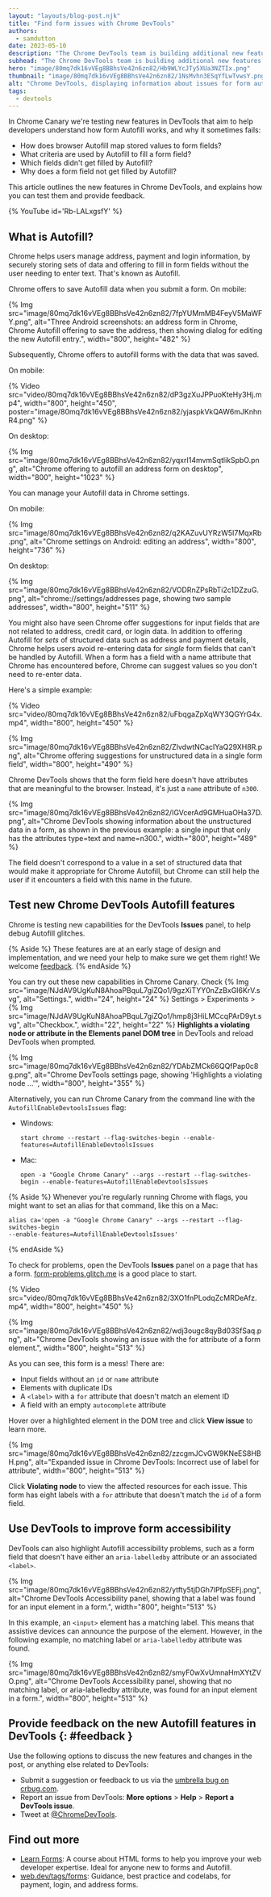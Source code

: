 ```yaml
---
layout: "layouts/blog-post.njk"
title: "Find form issues with Chrome DevTools"
authors:
  - samdutton
date: 2023-05-10
description: "The Chrome DevTools team is building additional new features to help find form issues and debug Autofill. These features are at an early stage of design and implementation, and we need your testing and feedback."
subhead: "The Chrome DevTools team is building additional new features to help you find form issues and debug Autofill."
hero: "image/80mq7dk16vVEg8BBhsVe42n6zn82/Hb9WLYcJTy5XUa3NZTIx.png"
thumbnail: "image/80mq7dk16vVEg8BBhsVe42n6zn82/1NsMvhn3ESqYfLwTvwsY.png"
alt: "Chrome DevTools, displaying information about issues for form autofill: in this case, a label with an empty for attribute."
tags:
  - devtools
---
```


In Chrome Canary we're testing new features in DevTools that aim to help developers understand how
form Autofill works, and why it sometimes fails:

* How does browser Autofill map stored values to form fields?
* What criteria are used by Autofill to fill a form field?
* Which fields didn't get filled by Autofill?
* Why does a form field not get filled by Autofill?

This article outlines the new features in Chrome DevTools, and explains how you can test them and
provide feedback.

{% YouTube id='Rb-LALxgsfY' %}

## What is Autofill?

Chrome helps users manage address, payment and login information, by securely storing sets of data
and offering to fill in form fields without the user needing to enter text. That's known as
Autofill.

Chrome offers to save Autofill data when you submit a form. On mobile:

{% Img src="image/80mq7dk16vVEg8BBhsVe42n6zn82/7fpYUMmMB4FeyV5MaWFY.png", alt="Three Android
screenshots: an address form in Chrome, Chrome Autofill offering to save the address, then showing
dialog for editing the new Autofill entry.", width="800", height="482" %}

Subsequently, Chrome offers to autofill forms with the data that was saved.

On mobile:

{% Video src="video/80mq7dk16vVEg8BBhsVe42n6zn82/dP3gzXuJPPuoKteHy3Hj.mp4", width="800",
height="450", poster="image/80mq7dk16vVEg8BBhsVe42n6zn82/yjaspkVkQAW6mJKnhnR4.png" %}

On desktop:

{% Img src="image/80mq7dk16vVEg8BBhsVe42n6zn82/yqxrI14mvmSqtlikSpbO.png",
  alt="Chrome offering to autofill an address form on desktop", width="800", height="1023" %}

You can manage your Autofill data in Chrome settings.

On mobile:

{% Img src="image/80mq7dk16vVEg8BBhsVe42n6zn82/q2KAZuvUYRzW5I7MqxRb.png", alt="Chrome settings on
Android: editing an address", width="800", height="736" %}

On desktop:

{% Img src="image/80mq7dk16vVEg8BBhsVe42n6zn82/VODRnZPsRbTi2c1DZzuG.png",
alt="chrome://settings/addresses page, showing two sample addresses", width="800", height="511" %}

You might also have seen Chrome offer suggestions for input fields that are not related to address,
credit card, or login data. In addition to offering Autofill for  _sets_ of structured data such as
address and payment details, Chrome helps users avoid re-entering data for _single_ form fields that
can't be handled by Autofill. When a form has a field with a name attribute that Chrome has
encountered before, Chrome can suggest values so you don't need to re-enter data.

Here's a simple example:

{% Video src="video/80mq7dk16vVEg8BBhsVe42n6zn82/uFbqgaZpXqWY3QGYrG4x.mp4", width="800",
height="450" %}

{% Img src="image/80mq7dk16vVEg8BBhsVe42n6zn82/ZIvdwtNCacIYaQ29XH8R.png", alt="Chrome offering
suggestions for unstructured data in a single form field", width="800", height="490" %}

Chrome DevTools shows that the form field here doesn't have attributes that are meaningful to the
browser. Instead, it's just a `name` attribute of `n300`.

{% Img src="image/80mq7dk16vVEg8BBhsVe42n6zn82/IGVcerAd9GMHuaOHa37D.png", alt="Chrome DevTools
showing information about the unstructured data in a form, as shown in the previous example: a
single input that only has the attributes type=text and name=n300.", width="800", height="489" %}

The field doesn't correspond to a value in a set of structured data that would make it appropriate
for Chrome Autofill, but Chrome can still help the user if it encounters a field with this name in
the future.

## Test new Chrome DevTools Autofill features

Chrome is testing new capabilities for the DevTools **Issues** panel, to help debug Autofill
glitches.

{% Aside %}
These features are at an early stage of design and implementation, and we need your help to make
sure we get them right! We welcome [feedback](#feedback).
{% endAside %}

You can try out these new capabilities in Chrome Canary. Check {% Img
src="image/NJdAV9UgKuN8AhoaPBquL7giZQo1/9gzXiTYY0nZzBxGI6KrV.svg", alt="Settings.", width="24",
height="24" %} Settings > Experiments > {% Img
src="image/NJdAV9UgKuN8AhoaPBquL7giZQo1/hmp8j3HiLMCcqPArD9yt.svg", alt="Checkbox.", width="22",
height="22" %}  **Highlights a violating node or attribute in the Elements panel DOM tree** in
DevTools and reload DevTools when prompted.

{% Img src="image/80mq7dk16vVEg8BBhsVe42n6zn82/YDAbZMCk66QQfPap0c8g.png", alt="Chrome DevTools
settings page, showing 'Highlights a violating node ...'", width="800", height="355" %}

Alternatively, you can run Chrome Canary from the command line with the
`AutofillEnableDevtoolsIssues` flag:

- Windows:
  ```shell
  start chrome --restart --flag-switches-begin --enable-features=AutofillEnableDevtoolsIssues
  ```
- Mac:
  ``` shell
  open -a "Google Chrome Canary" --args --restart --flag-switches-begin --enable-features=AutofillEnableDevtoolsIssues
  ```

{% Aside %}
Whenever you're regularly running Chrome with flags, you might want to set an alias for that
command, like this on a Mac:
``` text
alias ca='open -a "Google Chrome Canary" --args --restart --flag-switches-begin
--enable-features=AutofillEnableDevtoolsIssues'
```
{% endAside %}

To check for problems, open the DevTools **Issues** panel on a page that has a form.
[form-problems.glitch.me](form-problems.glitch.me) is a good place to start.

{% Video src="video/80mq7dk16vVEg8BBhsVe42n6zn82/3XO1fnPLodqZcMRDeAfz.mp4", width="800",
height="450" %}

{% Img src="image/80mq7dk16vVEg8BBhsVe42n6zn82/wdj3ougc8qyBd03SfSaq.png", alt="Chrome DevTools
showing an issue with the for attribute of a form element.", width="800", height="513" %}

As you can see, this form is a mess! There are:

* Input fields without an `id` or `name` attribute
* Elements with duplicate IDs
* A `<label>` with a `for` attribute that doesn't match an element ID
* A field with an empty `autocomplete` attribute

Hover over a highlighted element in the DOM tree and click **View issue** to learn more.

{% Img src="image/80mq7dk16vVEg8BBhsVe42n6zn82/zzcgmJCvGW9KNeES8HBH.png", alt="Expanded issue in
Chrome DevTools: Incorrect use of label for attribute", width="800", height="513" %}

Click **Violating node** to view the affected resources for each issue. This form has eight labels
with a `for` attribute that doesn't match the `id` of a form field.

## Use DevTools to improve form accessibility

DevTools can also highlight Autofill accessibility problems, such as a form field that doesn't have
either an `aria-labelledby` attribute or an associated `<label>`.

{% Img src="image/80mq7dk16vVEg8BBhsVe42n6zn82/ytfty5tjDGh7lPfpSEFj.png", alt="Chrome DevTools
Accessibility panel, showing that a label was found for an input element in a form.", width="800",
height="513" %}

In this example, an `<input>` element has a matching label. This means that assistive devices can
announce the purpose of the element. However, in the following example, no matching label or
`aria-labelledby` attribute was found.

{% Img src="image/80mq7dk16vVEg8BBhsVe42n6zn82/smyF0wXvUmnaHmXYtZVO.png", alt="Chrome DevTools
Accessibility panel, showing that no matching label, or aria-labelledby attribute, was found for an
input element in a form.", width="800", height="513" %}

<!-- The Chrome team is also working on a dedicated Autofill tab in the Elements panel in DevTools.

{% Img src="image/80mq7dk16vVEg8BBhsVe42n6zn82/YCQxWmtavrEOZZ4tYYEI.png", alt="Autofill panel,
showing the format for an address in India.", width="800", height="494" %} -->

## Provide feedback on the new Autofill features in DevTools {: #feedback }

Use the following options to discuss the new features and changes in the post, or anything else
related to DevTools:

* Submit a suggestion or feedback to us via the
[umbrella bug on crbug.com](https://bugs.chromium.org/p/chromium/issues/detail?id=1442954).
* Report an issue from DevTools: **More options** > **Help** > **Report a DevTools issue**.
* Tweet at [@ChromeDevTools](https://twitter.com/intent/tweet?text=@ChromeDevTools).

## Find out more

* [Learn Forms](https://web.dev/learn/forms): A course about HTML forms to help you improve
    your web developer expertise. Ideal for anyone new to forms and Autofill.
* [web.dev/tags/forms](https://web.dev/tags/forms/): Guidance, best practice and codelabs, for
    payment, login, and address forms.
